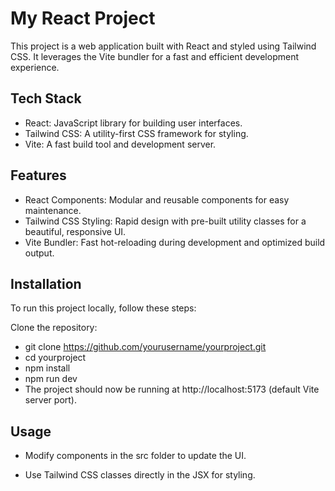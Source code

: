 # My React Project
This project is a web application built with React and styled using Tailwind CSS. It leverages the Vite bundler for a fast and efficient development experience.

## Tech Stack
- React: JavaScript library for building user interfaces.
- Tailwind CSS: A utility-first CSS framework for styling.
- Vite: A fast build tool and development server.
## Features
- React Components: Modular and reusable components for easy maintenance.
- Tailwind CSS Styling: Rapid design with pre-built utility classes for a beautiful, responsive UI.
- Vite Bundler: Fast hot-reloading during development and optimized build output.
## Installation
To run this project locally, follow these steps:

Clone the repository:

- git clone https://github.com/yourusername/yourproject.git
- cd yourproject
- npm install
- npm run dev
- The project should now be running at http://localhost:5173 (default Vite server port).

## Usage
- Modify components in the src folder to update the UI.

- Use Tailwind CSS classes directly in the JSX for styling.





